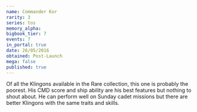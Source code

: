 ```yaml
---
name: Commander Kor
rarity: 3
series: tos
memory_alpha:
bigbook_tier: 7
events: 7
in_portal: true
date: 26/05/2016
obtained: Post-Launch
mega: false
published: true
---
```


Of all the Klingons available in the Rare collection, this one is probably the poorest. His CMD score and ship ability are his best features but nothing to shout about. He can perform well on Sunday cadet missions but there are better Klingons with the same traits and skills.
